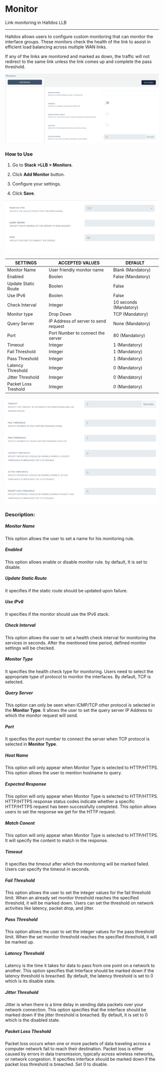 # Monitor

Link monitoring in Haltdos LLB

---

Haltdos allows users to configure custom monitoring that can monitor the interface groups. These monitors check the health of the link to assist in efficient load balancing across multiple WAN links.

If any of the links are monitored and marked as down, the traffic will not redirect to the same link unless the link comes up and complete the pass threshold.

![adding_monitor](/img/llb/llb5.png)

### How to Use

1. Go to **Stack >LLB > Monitors**.

2. Click **Add Monitor** button.

3. Configure your settings.

4. Click **Save**.

![monitor_settings](/img/llb/llb6.png)

| SETTINGS             | ACCEPTED VALUES                      | DEFAULT                |
|----------------------|--------------------------------------|------------------------|
| Monitor Name         | User friendly monitor name           | Blank (Mandatory)      |
| Enabled              | Boolen                               | False (Mandatory)      |
| Update Static Route  | Boolen                               | False                  |
| Use IPv6             | Boolen                               | False                  |
| Check Interval       | Integer                              | 10 seconds (Mandatory) |
| Monitor type         | Drop Down                            | TCP (Mandatory)        |
| Query Server         | IP Address of server to send request | None (Mandatory)       |
| Port                 | Port Number to connect the server    | 80 (Mandatory)         |
| Timeout              | Integer                              | 1 (Mandatory)          |
| Fail Threshold       | Integer                              | 1 (Mandatory)          |
| Pass Threshold       | Integer                              | 1 (Mandatory)          |
| Latency Threshold    | Integer                              | 0 (Mandatory)          |
| Jitter Threshold     | Integer                              | 0 (Mandatory)          |
| Packet Loss Treshold | Integer                              | 0 (Mandatory)          |

![monitor_settings](/img/llb/llb7.png)

### **Description:**

##### **Monitor Name**

This option allows the user to set a name for his monitoring rule.

##### **Enabled**

This option allows enable or disable monitor rule. by default, It is set to disable.

##### **Update Static Route**

It specifies if the static route should be updated upon failure.

##### **Use IPv6**

It specifies if the monitor should use the IPv6 stack.

##### **Check Interval**

This option allows the user to set a health check interval for monitoring the services in seconds. After the mentioned time period, defined monitor settings will be checked.

##### **Monitor Type**

It specifies the health check type for monitoring. Users need to select the appropriate type of protocol to monitor the interfaces. By default, TCP is selected.

##### **Query Server**

This option can only be seen when ICMP/TCP other protocol is selected in the **Monitor Type**. It allows the user to set the query server IP Address to which the monitor request will send.

##### **Port**

It specifies the port number to connect the server when TCP protocol is selected in **Monitor Type**.

##### **Host Name**

This option will only appear when Monitor Type is selected to HTTP/HTTPS. This option allows the user to mention hostname to query.

##### **Expected Response**

This option will only appear when Monitor Type is selected to HTTP/HTTPS. HTTP/HTTPS response status codes indicate whether a specific HTTP/HTTPS request has been successfully completed. This option allows users to set the response we get for the HTTP request.

##### **Match Conent**

This option will only appear when Monitor Type is selected to HTTP/HTTPS. It will specify the content to match in the response. 

##### **Timeout**

It specifies the timeout after which the monitoring will be marked failed. Users can specify the timeout in seconds.

##### **Fail Threshold**

This option allows the user to set the integer values for the fail threshold limit. When an already set monitor threshold reaches the specified threshold, it will be marked down. Users can set the threshold on network activities like latency, packet drop, and jitter.

##### **Pass Threshold**

This option allows the user to set the integer values for the pass threshold limit. When the set monitor threshold reaches the specified threshold, it will be marked up.

##### **Latency Threshold**

Latency is the time it takes for data to pass from one point on a network to another. This option specifies that Interface should be marked down if the latency threshold is breached. By default, the latency threshold is set to 0 which is its disable state.

##### **Jitter Threshold**

Jitter is when there is a time delay in sending data packets over your network connection. This option specifies that the interface should be marked down if the jitter threshold is breached. By default, it is set to 0 which is the disabled state.

##### **Packet Loss Theshold**

Packet loss occurs when one or more packets of data traveling across a computer network fail to reach their destination. Packet loss is either caused by errors in data transmission, typically across wireless networks, or network congestion. It specifies interface should be marked down if the packet loss threshold is breached. Set 0 to disable.

